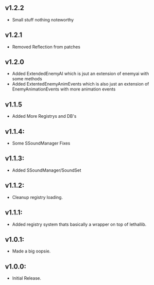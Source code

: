 ## v1.2.2
- Small stuff nothing noteworthy

## v1.2.1
- Removed Reflection from patches

## v1.2.0
- Added ExtendedEnemyAI which is jsut an extension of enemyai with some methods
- Added ExtentedEnemyAnimEvents which is also just an extension of EnemyAnimationEvents with more animation events

## v1.1.5
- Added More Registrys and DB's

## v1.1.4:
- Some SSoundManager Fixes

## v1.1.3:
- Added SSoundManager/SoundSet

## v1.1.2:
- Cleanup registry loading.

## v1.1.1:
- Added registry system thats basically a wrapper on top of lethallib.

## v1.0.1:
- Made a big oopsie.

## v1.0.0:
- Initial Release.